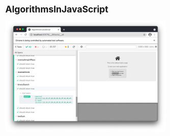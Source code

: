 # AlgorithmsInJavaScript

![](https://github.com/ram4ik/AlgorithmsInJavaScript/blob/master/cypress/screenshots/test.spec.js/Screenshot%202021-04-16%20at%2012.50.22.png)
